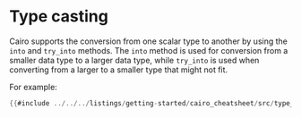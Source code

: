 # Type casting

Cairo supports the conversion from one scalar type to another by using the `into` and `try_into` methods.
The `into` method is used for conversion from a smaller data type to a larger data type, while `try_into` is used when converting from a larger to a smaller type that might not fit.

For example:

```rust
{{#include ../../../listings/getting-started/cairo_cheatsheet/src/type_casting_example.cairo:sheet}}
```
